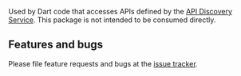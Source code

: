 Used by Dart code that accesses APIs defined by the
[API Discovery Service](https://developers.google.com/discovery/v1/reference/apis).
This package is not intended to be consumed directly.

## Features and bugs

Please file feature requests and bugs at the
[issue tracker](https://github.com/google/googleapis.dart/issues).
